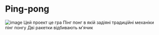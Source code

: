 # Ping-pong
![image](https://user-images.githubusercontent.com/105587138/169690288-788d8205-6d2c-4529-8323-3b8ce10c3d25.png)
Цей проект це гра Пінг понг в якій задіяні традиційні механіки пінг понгу 
Дві ракетки відбивають м'ячик
